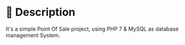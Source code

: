 # 📑 Description

It's a simple Point Of Sale project, using PHP 7 & MySQL as database management System.
